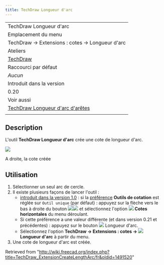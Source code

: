 ```yaml
---
title: TechDraw Longueur d'arc
---
```

|  |
| --- |
| TechDraw Longueur d'arc |
| Emplacement du menu |
| TechDraw → Extensions : cotes → Longueur d'arc |
| Ateliers |
| [TechDraw](/TechDraw_Workbench/fr "TechDraw Workbench/fr") |
| Raccourci par défaut |
| *Aucun* |
| Introduit dans la version |
| 0.20 |
| Voir aussi |
| [TechDraw Longueur d'arc d'arêtes](/TechDraw_ExtensionArcLengthAnnotation/fr "TechDraw ExtensionArcLengthAnnotation/fr") |
|  |

## Description

L'outil **TechDraw Longueur d'arc** crée une cote de longueur d'arc.

![](/images/TechDraw_ExtensionCreateLengthArcExample.png)

A droite, la cote créée

## Utilisation

1. Sélectionner un seul arc de cercle.
2. Il existe plusieurs façons de lancer l'outil :
   * [introduit dans la version 1.0](/Release_notes_1.0/fr "Release notes 1.0/fr") : si la [préférence](/TechDraw_Preferences/fr#Cotes "TechDraw Preferences/fr") **Outils de cotation** est réglée sur `Outil unique` (par défaut) : appuyez sur la flèche vers le bas à droite du bouton ![](/images/TechDraw_Dimension.svg)![](/images/Toolbar_flyout_arrow.svg) et sélectionnez l'option **![](/images/TechDraw_ExtensionCreateHorizChainDimension.svg) Cotes horizontales** du menu déroulant.
   * Si cette préférence a une valeur différente (et dans version 0.21 et précédentes) : appuyez sur le bouton ![](/images/TechDraw_ExtensionCreateLengthArc.svg) Longueur d'arc.
   * Sélectionnez l'option **TechDraw → Extensions : cotes → ![](/images/TechDraw_ExtensionCreateLengthArc.svg) Longueur d'arc** à partir du menu.
3. Une cote de longueur d'arc est créée.

Retrieved from "<http://wiki.freecad.org/index.php?title=TechDraw_ExtensionCreateLengthArc/fr&oldid=1491520>"